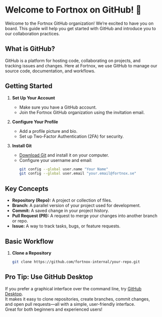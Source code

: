 # Welcome to Fortnox on GitHub! 👋

Welcome to the Fortnox GitHub organization! We’re excited to have you on board. This guide will help you get started with GitHub and introduce you to our collaboration practices.

## What is GitHub?

GitHub is a platform for hosting code, collaborating on projects, and tracking issues and changes. Here at Fortnox, we use GitHub to manage our source code, documentation, and workflows.

## Getting Started

1. **Set Up Your Account**
   - Make sure you have a GitHub account.
   - Join the Fortnox GitHub organization using the invitation email.

2. **Configure Your Profile**
   - Add a profile picture and bio.
   - Set up Two-Factor Authentication (2FA) for security.

3. **Install Git**
   - [Download Git](https://git-scm.com/downloads) and install it on your computer.
   - Configure your username and email:
     ```bash
     git config --global user.name "Your Name"
     git config --global user.email "your.email@fortnox.se"
     ```

## Key Concepts

- **Repository (Repo):** A project or collection of files.
- **Branch:** A parallel version of your project used for development.
- **Commit:** A saved change in your project history.
- **Pull Request (PR):** A request to merge your changes into another branch or repo.
- **Issue:** A way to track tasks, bugs, or feature requests.

## Basic Workflow

1. **Clone a Repository**
   ```bash
   git clone https://github.com/fortnox-internal/your-repo.git

## Pro Tip: Use GitHub Desktop

If you prefer a graphical interface over the command line, try [GitHub Desktop](https://desktop.github.com/).  
It makes it easy to clone repositories, create branches, commit changes, and open pull requests—all with a simple, user-friendly interface.  
Great for both beginners and experienced users!
